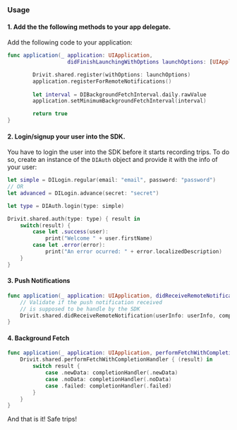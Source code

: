 ### Usage

#### 1. Add the the following methods to your app delegate.
Add the following code to your application:
```swift
func application(_ application: UIApplication,
                   didFinishLaunchingWithOptions launchOptions: [UIApplicationLaunchOptionsKey: Any]?) -> Bool {

        Drivit.shared.register(withOptions: launchOptions)
        application.registerForRemoteNotifications()
    
   	 	let interval = DIBackgroundFetchInterval.daily.rawValue
    	application.setMinimumBackgroundFetchInterval(interval)

        return true
}
```

#### 2. Login/signup your user into the SDK.

You have to login the user into the SDK before it starts recording trips. To do so, create an instance of the ```DIAuth``` object and provide it with the info of your user:

```swift
let simple = DILogin.regular(email: "email", password: "password")
// OR
let advanced = DILogin.advance(secret: "secret")

let type = DIAuth.login(type: simple)

Drivit.shared.auth(type: type) { result in                
	switch(result) {
        case let .success(user): 
            print("Welcome " + user.firstName)
        case let .error(error): 
			print("An error ocurred: " + error.localizedDescription)
	}
}
```

#### 3. Push Notifications

```swift
func application(_ application: UIApplication, didReceiveRemoteNotification userInfo: [AnyHashable: Any], fetchCompletionHandler completionHandler: @escaping (UIBackgroundFetchResult) -> Void) {
    // Validate if the push notification received
    // is supposed to be handle by the SDK
    Drivit.shared.didReceiveRemoteNotification(userInfo: userInfo, completionHandler: completionHandler)
}
```

#### 4. Background Fetch

```swift
func application(_ application: UIApplication, performFetchWithCompletionHandler completionHandler: @escaping (UIBackgroundFetchResult) -> Void) {
	Drivit.shared.performFetchWithCompletionHandler { (result) in
		switch result {
			case .newData: completionHandler(.newData)
            case .noData: completionHandler(.noData)
            case .failed: completionHandler(.failed)
		}
	}
}
```

And that is it! Safe trips!